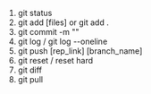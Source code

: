 1. git status
2. git add [files] or git add .
3. git commit -m ""
4. git log / git log --oneline
5. git push [rep_link] [branch_name]
6. git reset / reset hard
7. git diff
8. git pull